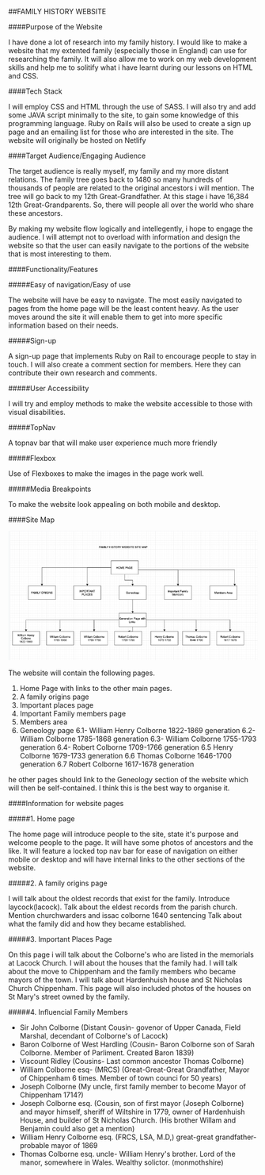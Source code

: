##FAMILY HISTORY WEBSITE   

####Purpose of the Website

I have done a lot of research into my family history. I would like to make a website that my extented family (especially those in England) can use for researching the family. It will also allow me to work on my web development skills and help me to solitify what i have learnt during our lessons on HTML and CSS. 

####Tech Stack

I will employ CSS and HTML through the use of SASS. I will also try and add some JAVA script minimally to the site, to gain some knowledge of this programming language. Ruby on Rails will also be used to create a sign up page and an emailing list for those who are interested in the site. The website will originally be hosted on Netlify 

####Target Audience/Engaging Audience

The target audience is really myself, my family and my more distant relations. The family tree goes back to 1480 so many hundreds of thousands of people are related to the original ancestors i will mention. The tree will go back to my 12th Great-Grandfather. At this stage i have 16,384 12th Great-Grandparents. So, there will people all over the world who share these ancestors. 

By making my website flow logically and intellegently, i hope to engage the audience. I will attempt not to overload with information and design the website so that the user can easily navigate to the portions of the website that is most interesting to them. 

####Functionality/Features

#####Easy of navigation/Easy of use  

The website will have be easy to navigate. The most easily navigated to pages from the home page will be the least content heavy. As the user moves around the site it will enable them to get into more specific information based on their needs. 

#####Sign-up

A sign-up page that implements Ruby on Rail to encourage people to stay in touch. I will also create a comment section for members. Here they can contribute their own research and comments. 

#####User Accessibility 

I will try and employ methods to make the website accessible to those with visual disabilities. 

#####TopNav

A topnav bar that will make user experience much more friendly 

#####Flexbox

Use of Flexboxes to make the images in the page work well.

#####Media Breakpoints 

To make the website look appealing on both mobile and desktop. 

####Site Map 

![](sitemap.png)

The website will contain the following pages. 

1. Home Page with links to the other main pages. 
2. A family origins page 
3. Important places page
4. Important Family members page 
5. Members area
6. Geneology page
  6.1- William Henry Colborne 1822-1869 generation 
  6.2- William Colborne 1785-1868 generation
  6.3- William Colborne 1755-1793 generation
  6.4- Robert Colborne 1709-1766 generation 
  6.5 Henry Colborne  1679-1733 generation 
  6.6 Thomas Colborne 1646-1700 generation 
  6.7 Robert Colborne 1617-1678 generation 

he other pages should link to the Geneology section of the website which will then be self-contained. I think this is the best way to organise it. 

####Information for website pages 

#####1. Home page

The home page will introduce people to the site, state it's purpose and welcome people to the page. It will have some photos of ancestors and the like. It will feature a locked top nav bar for ease of navigation on either mobile or desktop and will have internal links to the other sections of the website.

#####2. A family origins page

I will talk about the oldest records that exist for the family. 
Introduce laycock(lacock). 
Talk about the eldest records from the parish church. 
Mention churchwarders and issac colborne 1640 sentencing 
Talk about what the family did and how they became established. 

#####3. Important Places Page 

On this page i will talk about the Colborne's who are listed in the memorials at Lacock Church. I will about the houses that the family had. I will talk about the move to Chippenham and the family members who became mayors of the town. I will talk about Hardenhuish house and St Nicholas Church Chippenham. This page will also included photos of the houses on St Mary's street owned by the family. 

#####4. Influencial Family Members 

- Sir John Colborne (Distant Cousin- govenor of Upper Canada, Field Marshal, decendant of Colborne's of Lacock)
- Baron Colborne of West Hardling (Cousin- Baron Colborne son of Sarah Colborne. Member of Parliment. Created Baron 1839)
- Viscount Ridley (Cousins- Last common ancestor Thomas Colborne)
- William Colborne esq- (MRCS) (Great-Great-Great Grandfather, Mayor of Chippenham 6 times. Member of town counci for 50 years)
- Joseph Colborne (My uncle, first family member to become Mayor of Chippenham 1714?)
- Joseph Colborne esq. (Cousin, son of first mayor (Joseph Colborne) and mayor himself, sheriff of Wiltshire in 1779, owner of Hardenhuish House, and builder of St Nicholas Church. (His brother Willam and Benjamin could also get a mention)
- William Henry Colborne esq. (FRCS, LSA, M.D,) great-great grandfather- probable mayor of 1869 
- Thomas Colborne esq. uncle- William Henry's brother. Lord of the manor, somewhere in Wales. Wealthy solictor. (monmothshire)








